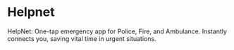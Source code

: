 # Helpnet
HelpNet: One-tap emergency app for Police, Fire, and Ambulance. Instantly connects you, saving vital time in urgent situations.
